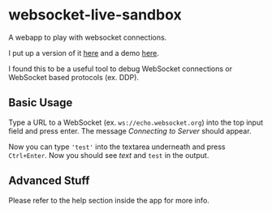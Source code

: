 # websocket-live-sandbox
A webapp to play with websocket connections.

I put up a version of it [here](https://ws.kriegslustig.me/) and a demo [here](https://file.kriegslustig.me/ws.kriegslustig.me.m4v).

I found this to be a useful tool to debug WebSocket connections or WebSocket based protocols (ex. DDP).

## Basic Usage
Type a URL to a WebSocket (ex. `ws://echo.websocket.org`) into the top input field and press enter.
The message _Connecting to Server_ should appear.

Now you can type `'test'` into the textarea underneath and press `Ctrl+Enter`.
Now you should see _text_ and `test` in the output.

## Advanced Stuff
Please refer to the help section inside the app for more info.
